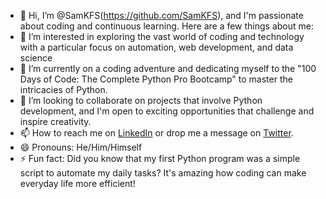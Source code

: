 - 👋 Hi, I’m @SamKFS(https://github.com/SamKFS), and I'm passionate about coding and continuous learning. Here are a few things about me:
- 👀 I’m interested in exploring the vast world of coding and technology with a particular focus on automation, web development, and data science
- 🌱 I’m currently on a coding adventure and dedicating myself to the "100 Days of Code: The Complete Python Pro Bootcamp" to master the intricacies of Python.
- 💞️ I’m looking to collaborate on projects that involve Python development, and I'm open to exciting opportunities that challenge and inspire creativity.
- 📫 How to reach me on [LinkedIn](https://www.linkedin.com/in/samuel-fynn/) or drop me a message on [Twitter](https://twitter.com/@osei_fynnbobby/).
- 😄 Pronouns: He/Him/Himself
- ⚡ Fun fact: Did you know that my first Python program was a simple script to automate my daily tasks? It's amazing how coding can make everyday life more efficient!
<!---
SamKFS/SamKFS is a ✨ special ✨ repository because its `README.md` (this file) appears on your GitHub profile.
You can click the Preview link to take a look at your changes.
--->
<!---
SamKFS/SamKFS is a ✨ special ✨ repository because its `README.md` (this file) appears on your GitHub profile.
You can click the Preview link to take a look at your changes.
--->
